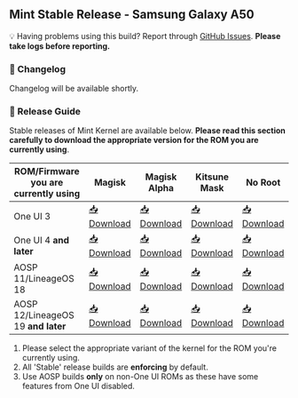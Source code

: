 ## Mint Stable Release - Samsung Galaxy A50

💡 Having problems using this build? Report through [GitHub Issues](https://github.com/FreshROMs/android_kernel_samsung_exynos9610_mint/issues). **Please take logs before reporting.**

### 📝 Changelog

Changelog will be available shortly.

### 📲 Release Guide

Stable releases of Mint Kernel are available below. **Please read this section carefully to download the appropriate version for the ROM you are currently using**.

| ROM/Firmware you are currently using  |      Magisk     |   Magisk Alpha  |   Kitsune Mask  |     No Root     |
|---------------------------------------|-----------------|-----------------|-----------------|-----------------|
| One UI 3                	            | [📥 Download]() | [📥 Download]() | [📥 Download]() | [📥 Download]() |
| One UI 4 **and later**  	            | [📥 Download]() | [📥 Download]() | [📥 Download]() | [📥 Download]() |
| AOSP 11/LineageOS 18                  | [📥 Download]() | [📥 Download]() | [📥 Download]() | [📥 Download]() |
| AOSP 12/LineageOS 19 **and later**    | [📥 Download]() | [📥 Download]() | [📥 Download]() | [📥 Download]() |

1. Please select the appropriate variant of the kernel for the ROM you're currently using.
2. All 'Stable' release builds are **enforcing** by default.
3. Use AOSP builds **only** on non-One UI ROMs as these have some features from One UI disabled.

